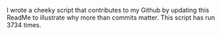 I wrote a cheeky script that contributes to my Github by updating this ReadMe to illustrate why more than commits matter. This script has run 3734 times.